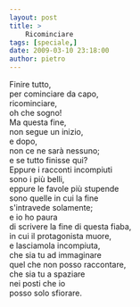 ```yaml
---
layout: post
title: >
    Ricominciare
tags: [speciale,]
date: 2009-03-10 23:18:00
author: pietro
---
```

Finire tutto,<br/>per cominciare da capo,<br/>ricominciare,<br/>oh che sogno!<br/>Ma questa fine,<br/>non segue un inizio,<br/>e dopo,<br/>non ce ne sarà nessuno;<br/>e se tutto finisse qui?<br/>Eppure i racconti incompiuti<br/>sono i più belli,<br/>eppure le favole più stupende<br/>sono quelle in cui la fine<br/>s'intravede solamente;<br/>e io ho paura<br/>di scrivere la fine di questa fiaba,<br/>in cui il protagonista muore,<br/>e lasciamola incompiuta,<br/>che sia tu ad immaginare<br/>quel che non posso raccontare,<br/>che sia tu a spaziare<br/>nei posti che io<br/>posso solo sfiorare.
